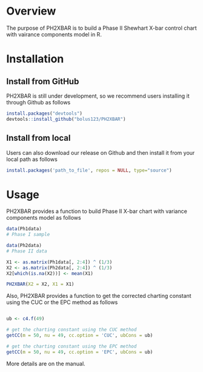 # Overview
The purpose of PH2XBAR is to build a Phase II Shewhart X-bar control chart with vairance components model in R.

# Installation

## Install from GitHub

PH2XBAR is still under development, so we recommend users installing it through Github as follows

``` r
install.packages("devtools")
devtools::install_github("bolus123/PH2XBAR")
```

## Install from local

Users can also download our release on Github and then install it from your local path as follows
``` r
install.packages('path_to_file', repos = NULL, type="source")
```


# Usage

PH2XBAR provides a function to build Phase II X-bar chart with variance components model as follows

``` r
data(Ph1data)
# Phase I sample

data(Ph2data)
# Phase II data

X1 <- as.matrix(Ph1data[, 2:4]) ^ (1/3)
X2 <- as.matrix(Ph2data[, 2:4]) ^ (1/3)
X2[which(is.na(X2))] <- mean(X1)

PH2XBAR(X2 = X2, X1 = X1) 
```

Also, PH2XBAR provides a function to get the corrected charting constant using the CUC or the EPC method as follows

``` r

ub <- c4.f(49)

# get the charting constant using the CUC method
getCC(m = 50, nu = 49, cc.option = 'CUC', ubCons = ub)

# get the charting constant using the EPC method
getCC(m = 50, nu = 49, cc.option = 'EPC', ubCons = ub)
```

More details are on the manual.
